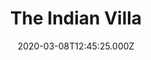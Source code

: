 ---
date: 2020-03-08T12:45:25.000Z
title: The Indian Villa
latitude: 52.03861791792948
longitude: 0.9654864770741227
category: checkin
---